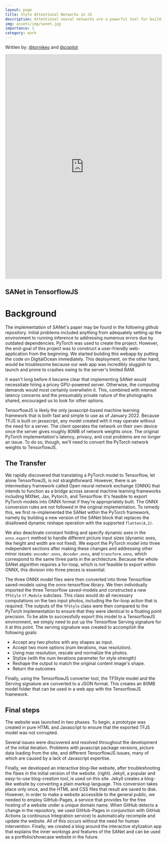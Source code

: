 ```yaml
---
layout: page
title: Style Attentional Networks in JS
description: Attentional neural networks are a powerful tool for building language models. But we can also use attention mechanism to stylize images efficiently enough for <b>within</b> the web-browser. 
img: assets/img/sanet.jpg
importance: 1
category: work
---
```


Written by: [@tornikeo](https://github.com/tornikeo) and [@copilot](https://copilot.github.com/) 

<iframe src="https://tornikeo.github.io/embed-stylize" height="720px" width="100%" frameborder="0" allowfullscreen></iframe>

## SANet in TensorflowJS
# Background

The implementation of SANet's paper may be found in the following github repository. Initial problems included anything from adequately setting up the environment to running inference to addressing numerous errors due by outdated dependencies. PyTorch was used to create the project. However, the end-goal of this project was to construct a user-friendly web-application from the beginning. We started building this webapp by putting the code on DigitalOcean immediately. This deployment, on the other hand, would be troublesome because our web app was incredibly sluggish to launch and prone to crashes owing to the server's limited RAM.

It wasn't long before it became clear that implementing SANet would necessitate hiring a pricey GPU-powered server. Otherwise, the computing demands would most certainly overwhelm it. This, combined with internet latency concerns and the presumably private nature of the photographs shared, encouraged us to look for other options.

TensorflowJS is likely the only javascript-based machine learning framework that is both fast and simple to use as of January 2022. Because TFJS is built on javascript, any model created with it may operate without the need for a server. The client operates the network on their own device once the server gives roughly 80MB of network weights once. The original PyTorch implementation's latency, privacy, and cost problems are no longer an issue. To do so, though, we'll need to convert the PyTorch network weights to TensorflowJS.

## The Transfer

We rapidly discovered that translating a PyTorch model to Tensorflow, let alone TensorflowJS, is not straightforward. However, there is an intermediary framework called Open neural network exchange (ONNX) that intends to function as a bridge across several machine learning frameworks including MXNet, Jax, Pytorch, and Tensorflow. It's feasible to export PyTorch models into ONNX format if they're appropriately built. The ONNX conversion rules are not followed in the original implementation. To remedy this, we first re-implemented the SANet within the PyTorch framework, namely by building a new version of the SANet block that replaces the disallowed dynamic reshape operation with the supported `flatten(A,2)`. 

We also deactivate constant folding and specify dynamic axes in the `onnx.export` method to handle different picture input sizes (dynamic axes, like height and width are not fixed). We export the PyTorch model into three independent sections after making these changes and addressing other minor issues: `encoder.onnx`, `decoder.onnx`, and `transform.onnx`, which correspond to the same three parts in the architecture. Because the whole SANet algorithm requires a for-loop, which is not feasible to export within ONNX, this division into three pieces is essential.

The three ONNX model files were then converted into three Tensorflow saved-models using the onnx-tensorflow library. We then individually imported the three Tensorflow saved-models and constructed a new `TFStyle` `tf.Module` subclass. This class would do all necessary computations on the two input photos, including the for-loop action that is required. The outputs of the `TFStyle` class were then compared to the PyTorch implementation to ensure that they were identical to a floating point precision. To be able to successfully export this model to a TensorflowJS environment, we simply need to put up the Tensorflow Serving signature for it at this point. The serving signature was created to accomplish the following goals:

* Accept any two photos with any shapes as input.
* Accept two more options (num iterations, max resolution).
* Using max resolution, rescale and normalize the photos.
* Stylize (with the num iterations parameter for style strength)
* Reshape the output to match the original content image's shape.
* Return the outcomes

Finally, using the TensorflowJS converter tool, the TFStyle model and the Serving signature are converted to a JSON format. This creates an 80MB model folder that can be used in a web app with the TensorflowJS framework.

## Final steps

The website was launched in two phases. To begin, a prototype was created in pure HTML and Javascript to ensure that the exported TFJS model was not corrupted.

Several issues were discovered and resolved throughout the development of the initial iteration. Problems with javascript package versions, picture data loading from the site, and different TensorflowJS issues, many of which are caused by a lack of Javascript expertise.

Finally, we developed an interactive blog-like website, after troubleshooting the flaws in the initial version of the website. (right). Jekyll, a popular and easy-to-use blog-creation tool, is used on this site. Jekyll creates a blog-like website by converting a plain markup language. This conversion takes place only once, and the HTML and CSS files that result are saved to disk. However, in order to make a website accessible to the general public, we needed to employ GitHub-Pages, a service that provides for the free hosting of a website under a unique domain name. When GitHub detects a change in the repository, we used GitHub-Pages in conjunction with GitHub Actions (a continuous Integration service) to automatically recompile and update the website. All of this occurs without the need for human intervention. Finally, we created a blog around the interactive stylization app that explains the inner workings and features of the SANet and can be used as a portfolio/showcase website in the future.
